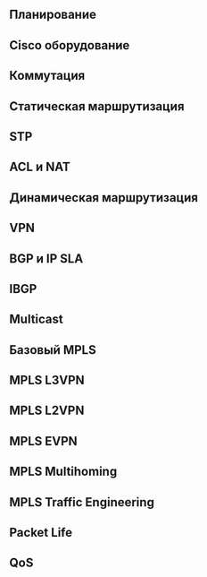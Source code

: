


## Планирование
## Cisco оборудование
## Коммутация
## Статическая маршрутизация
## STP
## ACL и NAT
## Динамическая маршрутизация
## VPN
## BGP и IP SLA
## IBGP
## Multicast
## Базовый MPLS
## MPLS L3VPN
## MPLS L2VPN
## MPLS EVPN
## MPLS Multihoming
## MPLS Traffic Engineering
## Packet Life
## QoS



































